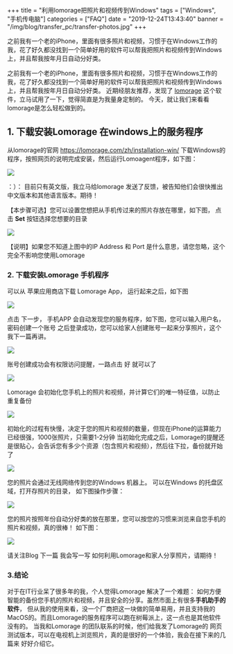 +++
title = "利用lomorage把照片和视频传到Windows"
tags = ["Windows", "手机传电脑"]
categories = ["FAQ"]
date = "2019-12-24T13:43:40"
banner = "/img/blog/transfer_pc/transfer-photos.jpg"
+++

之前我有一个老的iPhone，里面有很多照片和视频，习惯于在Windows工作的我，花了好久都没找到一个简单好用的软件可以帮我把照片和视频传到Windows上，并且帮我按年月日自动分好类。

<!--more--> 

之前我有一个老的iPhone，里面有很多照片和视频，习惯于在Windows工作的我，花了好久都没找到一个简单好用的软件可以帮我把照片和视频传到Windows上，并且帮我按年月日自动分好类。
近期经朋友推荐，发现了 [lomorage](https://www.Lomorage.com) 这个软件，立马试用了一下，觉得简直是为我量身定制的。
今天，就让我们来看看lomorage是怎么轻松做到的。

## 1. 下载安装Lomorage 在windows上的服务程序
   
从lomorage的官网 https://lomorage.com/zh/installation-win/ 下载Windows的程序，按照网页的说明完成安装，然后运行Lomoagent程序，如下图：

![](/img/blog/transfer_pc/a8f7743d-2770-4537-9b44-f79a698d7243.png)

：）： 目前只有英文版，我立马给lomorage 发送了反馈，被告知他们会很快推出中文版本和其他语言版本。期待！

【本步骤可选】您可以设置您想把从手机传过来的照片存放在哪里，如下图， 点击 **Set** 按钮选择您想要的目录

![](/img/blog/transfer_pc/d7600bbe-28ac-4cfe-89c8-adcb8145dbb7.png)

【说明】如果您不知道上图中的IP Address 和 Port 是什么意思，请您忽略，这个完全不影响您使用Lomorage

### 2. 下载安装Lomorage 手机程序

可以从 苹果应用商店下载 Lomorage App， 运行起来之后，如下图

![](/img/blog/transfer_pc/13c696c2-1c30-4906-be64-ed7ab3d115a7.png)

点击 下一步， 手机APP 会自动发现您的服务程序，如下图，您可以输入用户名，密码创建一个账号
之后登录成功，您可以给家人创建账号一起来分享照片，这个我下一篇再讲。

![](/img/blog/transfer_pc/5f783099-ce8c-4535-839e-444704ce9300.png)

账号创建成功会有权限访问提醒，一路点击 好 就可以了

![](/img/blog/transfer_pc/ad256b83-38a9-4a7c-a983-ad5a3c34fc58.png)

Lomorage 会初始化您手机上的照片和视频，并计算它们的唯一特征值，以防止重复备份

![](/img/blog/transfer_pc/3d2ba39a-e52a-47a0-9074-39c9bb43f58c.jpg)

初始化的过程有快慢，决定于您的照片和视频的数量，但现在iPhone的运算能力已经很强，1000张照片，只需要1-2分钟
当初始化完成之后，Lomorage的提醒还是很贴心，会告诉您有多少个资源（包含照片和视频），然后往下拉，备份就开始了

![](/img/blog/transfer_pc/a155dcc4-37c3-44bf-aea1-8ec5306e2b78.jpg)

您的照片会通过无线网络传到您的Windows 机器上。
可以在Windows 的托盘区域，打开存照片的目录， 如下图操作步骤：

![](/img/blog/transfer_pc/4db9e626-29d9-4586-963b-ff3e63cb93f9.png)

您的照片按照年份自动分好类的放在那里，您可以按您的习惯来浏览来自您手机的照片和视频，真的很棒！
如下图：

![](/img/blog/transfer_pc/cbd625dc-783d-430b-a51b-6204a28e488d.png)

请关注Blog
下一篇 我会写一写 如何利用Lomorage和家人分享照片，请期待！

### 3.结论

对于在IT行业呆了很多年的我，个人觉得Lomorage 解决了一个难题： 如何方便智能的备份您手机的照片和视频，并且安全的分享。虽然市面上有很多**手机助手的软件**，
但从我的使用来看，没一个厂商把这一块做的简单易用，并且支持我的MacOS的。而且Lomorage的服务程序可以跑在树莓派上，这一点也是其他软件没有的。
当我和Lomorage 的团队联系的时候，他们给我发了Lomorage的 网页测试版本，可以在电视机上浏览照片，真的是很好的一个体验，我会在接下来的几篇来
好好介绍它。



